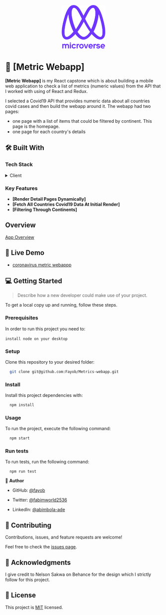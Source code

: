 <div align="center">

  <img src="./public/murple_logo.png" alt="logo" width="140"  height="auto" />
  <br/>

</div>

# 📖 [Metric Webapp] <a name="about-project"></a>

**[Metric Webapp]** is my React capstone  which is about building a mobile web application to check a list of metrics (numeric values) from the API that I worked with using of React and Redux.

I selected a Covid19 API that provides numeric data about all countries covid cases and then build the webapp around it. The webapp had two pages:
  - one page with a list of items that could be filtered by continent. This page is the homepage.
  - one page for each country's details

## 🛠 Built With <a name="built-with"></a>

### Tech Stack <a name="tech-stack"></a>

<details>
  <summary>Client</summary>
  <ul>
    <li><a href="https://reactjs.org/">React.js</a></li>
    <li><a href="https://redux-toolkit.js.org/">Redux toolkit</a></li>
  </ul>
</details>

<!-- Features -->

### Key Features <a name="key-features"></a>

- **[Render Detail Pages Dynamically]**
- **[Fetch All Countries Covid19 Data At Initial Render]**
- **[Filtering Through Continents]**

## Overview

[App Overview](https://www.loom.com/share/dae73f096f3248ebb5dbf7dcbf585625)

<!-- LIVE DEMO -->

## 🚀 Live Demo <a name="live-demo"></a>

- [coronavirus metric webappp](https://coronavirus-metrics-webapp.netlify.app/)

<!-- GETTING STARTED -->

## 💻 Getting Started <a name="getting-started"></a>

> Describe how a new developer could make use of your project.

To get a local copy up and running, follow these steps.

### Prerequisites

In order to run this project you need to:

  `install node on your desktop`


### Setup

Clone this repository to your desired folder:

```sh
  git clone git@github.com:Fayob/Metrics-webapp.git
```

### Install

Install this project dependencies with:

```sh
  npm install
```

### Usage

To run the project, execute the following command:

```sh
  npm start
```

### Run tests

To run tests, run the following command:

``` 
  npm run test 
```

<!-- AUTHORS -->

👤 **Author**

- GitHub: [@fayob](https://github.com/fayob)

- Twitter: [@fabimworld2536](https://twitter.com/Fabimworld2536)

- LinkedIn: [@abimbola-ade](https://www.linkedin.com/in/abimbola-ade)

<!-- CONTRIBUTING -->

## 🤝 Contributing <a name="contributing"></a>

Contributions, issues, and feature requests are welcome!

Feel free to check the [issues page](../../issues/).

<!-- ACKNOWLEDGEMENTS -->

## 🙏 Acknowledgments <a name="acknowledgements"></a>

I give credit to Nelson Sakwa on Behance for the design which I strictly follow for this project.

<!-- LICENSE -->

## 📝 License <a name="license"></a>

This project is [MIT](./LICENSE) licensed.
